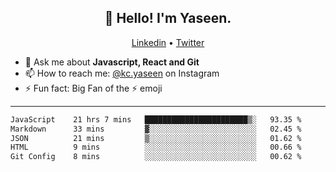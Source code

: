 <h2 align="center">👋 Hello! I'm Yaseen.</h2>
<p align="center">
  <a href="https://www.linkedin.com/in/yaseenkc/">Linkedin</a> •
  <a href="https://twitter.com/yaseeenkc">Twitter</a>
</p>


<!--- 🔭 I’m currently working at []() as an  -->
- 💬 Ask me about **Javascript, React and Git**
- 📫 How to reach me: [@kc.yaseen](https://instagram.com/kc.yaseen) on Instagram
- ⚡ Fun fact: Big Fan of the :zap: emoji

-------

<!--START_SECTION:waka-->

```txt
JavaScript    21 hrs 7 mins   ███████████████████████▒░   93.35 %
Markdown      33 mins         ▓░░░░░░░░░░░░░░░░░░░░░░░░   02.45 %
JSON          21 mins         ▒░░░░░░░░░░░░░░░░░░░░░░░░   01.62 %
HTML          9 mins          ░░░░░░░░░░░░░░░░░░░░░░░░░   00.66 %
Git Config    8 mins          ░░░░░░░░░░░░░░░░░░░░░░░░░   00.62 %
```

<!--END_SECTION:waka-->
